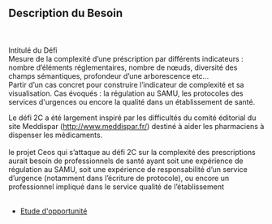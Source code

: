 ## Description du Besoin ##
<br/><br/>
Intitulé du Défi
<br/>
Mesure de la complexité d’une préscription par différents indicateurs : nombre d’éléments réglementaires, nombre de nœuds, diversité des champs sémantiques, profondeur d’une arborescence etc…
<br/>
Partir d’un cas concret pour construire l’indicateur de complexité et sa visualisation. Cas évoqués : la régulation au SAMU, les protocoles des services d'urgences ou encore la
qualité dans un établissement de santé.
<br/>

Le défi 2C a été largement inspiré par les difficultés du comité éditorial du site Meddispar (http://www.meddispar.fr/) destiné à aider les pharmaciens à dispenser les médicaments.
<br/><br/>
le projet Ceos qui s’attaque au défi 2C sur la complexité des prescriptions aurait besoin de professionnels de santé ayant soit une expérience de régulation au SAMU, soit une expérience de responsabilité d’un service d’urgence (notamment dans l’écriture de protocole), ou encore un professionnel impliqué dans le service qualité de l’établissement
<br/><br/>

- [Etude d'opportunité](https://docs.google.com/presentation/d/1xzcKLrZeO3EyM_WsuyxKCLXpuLi59zjv4guveTL5L5A/edit?usp=sharing)
